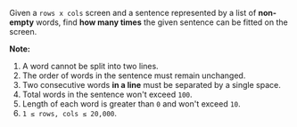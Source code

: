 Given a `rows x cols` screen and a sentence represented by a list of **non-empty** words, find **how many times** the given sentence can be fitted on the screen.

**Note:**

1. A word cannot be split into two lines.
2. The order of words in the sentence must remain unchanged.
3. Two consecutive words **in a line** must be separated by a single space.
4. Total words in the sentence won't exceed `100`.
5. Length of each word is greater than `0` and won't exceed `10`.
6. `1 ≤ rows, cols ≤ 20,000`.